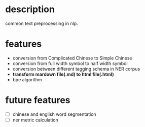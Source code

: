 # description

common text preprocessing in nlp.

# features

- conversion from Complicated Chinese to Simple Chinese
- conversion from full width symbol to half width symbol
- conversion between different tagging schema in NER corpus
- **transform mardown file(.md) to html file(.html)**
- bpe algorithm

# future features

- [ ] chinese and english word segmentation
- [ ] ner metric calculation
